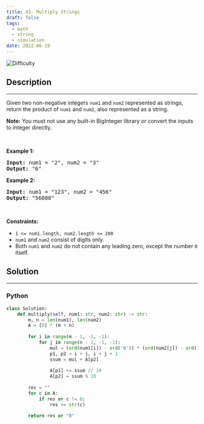 ```yaml
---
title: 43. Multiply Strings
draft: false
tags: 
  - math
  - string
  - simulation
date: 2022-06-19
---
```


![Difficulty](https://img.shields.io/badge/Difficulty-Medium-blue.svg)

## Description

---
<p>Given two non-negative integers <code>num1</code> and <code>num2</code> represented as strings, return the product of <code>num1</code> and <code>num2</code>, also represented as a string.</p>

<p><strong>Note:</strong>&nbsp;You must not use any built-in BigInteger library or convert the inputs to integer directly.</p>

<p>&nbsp;</p>
<p><strong class="example">Example 1:</strong></p>
<pre><strong>Input:</strong> num1 = "2", num2 = "3"
<strong>Output:</strong> "6"
</pre><p><strong class="example">Example 2:</strong></p>
<pre><strong>Input:</strong> num1 = "123", num2 = "456"
<strong>Output:</strong> "56088"
</pre>
<p>&nbsp;</p>
<p><strong>Constraints:</strong></p>

<ul>
	<li><code>1 &lt;= num1.length, num2.length &lt;= 200</code></li>
	<li><code>num1</code> and <code>num2</code> consist of digits only.</li>
	<li>Both <code>num1</code> and <code>num2</code>&nbsp;do not contain any leading zero, except the number <code>0</code> itself.</li>
</ul>


## Solution

---
### Python
``` py title='multiply-strings'
class Solution:
    def multiply(self, num1: str, num2: str) -> str:
        m, n = len(num1), len(num2)
        A = [0] * (m + n)
        
        for i in range(m - 1, -1, -1):
            for j in range(n - 1, -1, -1):
                mul = (ord(num1[i]) - ord('0')) * (ord(num2[j]) - ord('0'))
                p1, p2 = i + j, i + j + 1
                ssum = mul + A[p2]
                
                A[p1] += ssum // 10
                A[p2] = ssum % 10
                
        res = ""
        for c in A:
            if res or c != 0:
                res += str(c)
        
        return res or "0"

```


